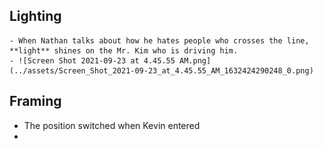 ## Lighting
	- When Nathan talks about how he hates people who crosses the line, **light** shines on the Mr. Kim who is driving him.
	- ![Screen Shot 2021-09-23 at 4.45.55 AM.png](../assets/Screen_Shot_2021-09-23_at_4.45.55_AM_1632424290248_0.png)
## Framing
- The position switched when Kevin entered
-